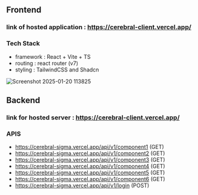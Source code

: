 ## Frontend

### link of hosted application : https://cerebral-client.vercel.app/

### Tech Stack
- framework : React + Vite + TS
- routing : react router (v7)
- styling : TailwindCSS and Shadcn

![Screenshot 2025-01-20 113825](https://github.com/user-attachments/assets/ab70b6db-9630-43c7-a48c-55da41dc1c1f)

## Backend

### link for hosted server : https://cerebral-client.vercel.app/

### APIS 

- https://cerebral-sigma.vercel.app/api/v1/component1 (GET)
- https://cerebral-sigma.vercel.app/api/v1/component2 (GET)
- https://cerebral-sigma.vercel.app/api/v1/component3 (GET)
- https://cerebral-sigma.vercel.app/api/v1/component4 (GET)
- https://cerebral-sigma.vercel.app/api/v1/component5 (GET)
- https://cerebral-sigma.vercel.app/api/v1/component6 (GET)
- https://cerebral-sigma.vercel.app/api/v1/login (POST)
